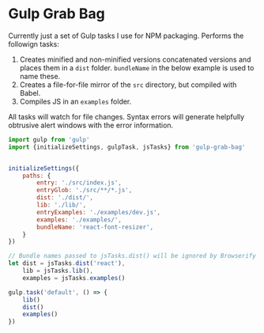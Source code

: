 # Gulp Grab Bag
Currently just a set of Gulp tasks I use for NPM packaging. Performs the followign tasks:

1. Creates minified and non-minified versions concatenated versions and places them in a `dist` folder. `bundleName` in the below example is used to name these.
2. Creates a file-for-file mirror of the `src` directory, but compiled with Babel.
3. Compiles JS in an `examples` folder.

All tasks will watch for file changes. Syntax errors will generate helpfully obtrusive alert windows with the error information.

```js
import gulp from 'gulp'
import {initializeSettings, gulpTask, jsTasks} from 'gulp-grab-bag'


initializeSettings({
    paths: {
        entry: './src/index.js',
        entryGlob: './src/**/*.js',
        dist: './dist/',
        lib: './lib/',
        entryExamples: './examples/dev.js',
        examples: './examples/',
        bundleName: 'react-font-resizer',   
    }
})

// Bundle names passed to jsTasks.dist() will be ignored by Browserify
let dist = jsTasks.dist('react'),
    lib = jsTasks.lib(),
    examples = jsTasks.examples()

gulp.task('default', () => {
    lib()
    dist()
    examples()
})
```